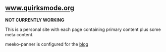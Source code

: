 www.quirksmode.org
------------------

**NOT CURRENTLY WORKING**

This is a personal site with each page containing primary content
plus some meta content.

meeko-panner is configured for the [blog](http://www.quirksmode.org/blog/)
